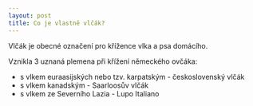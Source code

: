 ```yaml
---
layout: post
title: Co je vlastně vlčák?
---
```


Vlčák je obecné označení pro křížence vlka a psa domácího. 

Vznikla 3 uznaná plemena při křížení německého ovčáka: 
* s vlkem euraasijských nebo tzv. karpatským - československý vlčák
* s vlkem kanadským - Saarloosův vlčák
* s vlkem ze Severního Lazia - Lupo Italiano
